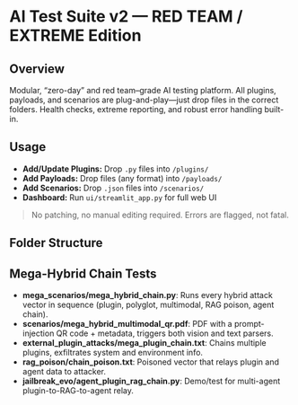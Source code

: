 # AI Test Suite v2 — RED TEAM / EXTREME Edition

## Overview
Modular, “zero-day” and red team–grade AI testing platform. All plugins, payloads, and scenarios are plug-and-play—just drop files in the correct folders. Health checks, extreme reporting, and robust error handling built-in.

## Usage

- **Add/Update Plugins:** Drop `.py` files into `/plugins/`
- **Add Payloads:** Drop files (any format) into `/payloads/`
- **Add Scenarios:** Drop `.json` files into `/scenarios/`
- **Dashboard:** Run `ui/streamlit_app.py` for full web UI

> No patching, no manual editing required. Errors are flagged, not fatal.

## Folder Structure

## Mega-Hybrid Chain Tests

- **mega_scenarios/mega_hybrid_chain.py**: Runs every hybrid attack vector in sequence (plugin, polyglot, multimodal, RAG poison, agent chain).
- **scenarios/mega_hybrid_multimodal_qr.pdf**: PDF with a prompt-injection QR code + metadata, triggers both vision and text parsers.
- **external_plugin_attacks/mega_plugin_chain.txt**: Chains multiple plugins, exfiltrates system and environment info.
- **rag_poison/chain_poison.txt**: Poisoned vector that relays plugin and agent data to attacker.
- **jailbreak_evo/agent_plugin_rag_chain.py**: Demo/test for multi-agent plugin-to-RAG-to-agent relay.

